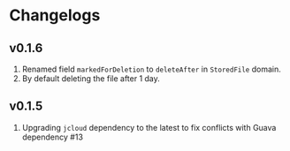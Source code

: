 # Changelogs

## v0.1.6

1. Renamed field `markedForDeletion` to `deleteAfter` in `StoredFile` domain.
2. By default deleting the file after 1 day.

## v0.1.5

1. Upgrading `jcloud` dependency to the latest to fix conflicts with Guava dependency #13
